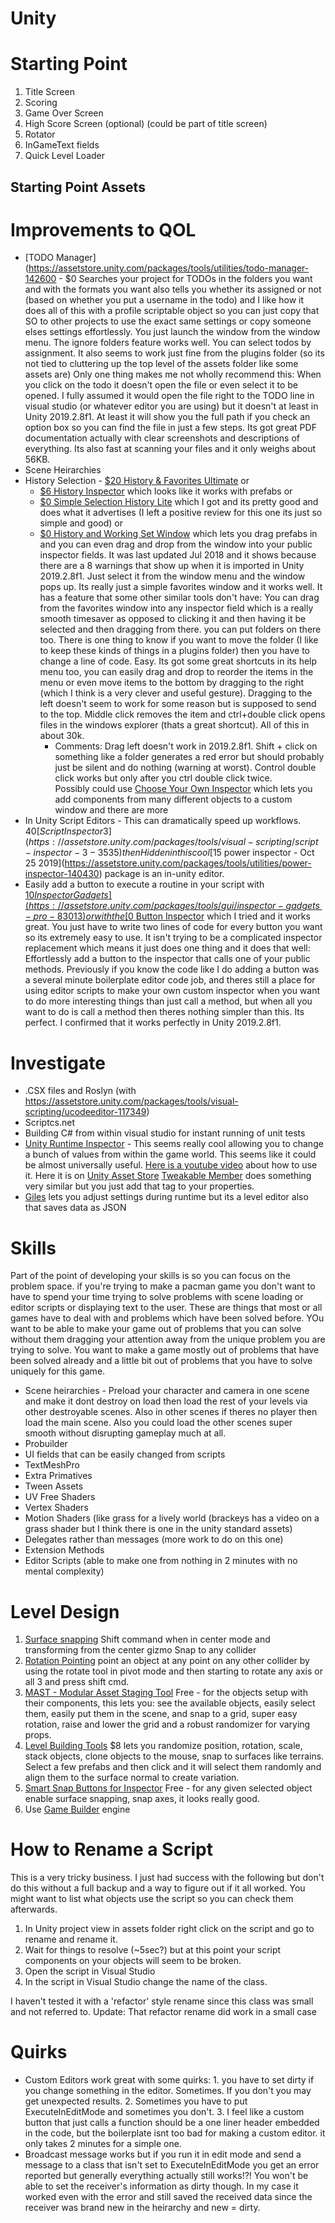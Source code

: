 # Unity #





# Starting Point #
1. Title Screen
2. Scoring
3. Game Over Screen
4. High Score Screen (optional) (could be part of title screen)
5. Rotator
6. InGameText fields
7. Quick Level Loader

## Starting Point Assets ##



# Improvements to QOL #
* [TODO Manager](https://assetstore.unity.com/packages/tools/utilities/todo-manager-142600 - $0 Searches your project for TODOs in the folders you want and with the formats you want also tells you whether its assigned or not (based on whether you put a username in the todo) and I like how it does all of this with a profile scriptable object so you can just copy that SO to other projects to use the exact same settings or copy someone elses settings effortlessly.  You just launch the window from the window menu. The ignore folders feature works well.  You can select todos by assignment.  It also seems to work just fine from the plugins folder (so its not tied to cluttering up the top level of the assets folder like some assets are) Only one thing makes me not wholly recommend this: When you click on the todo it doesn't open the file or even select it to be opened.  I fully assumed it would open the file right to the TODO line in visual studio (or whatever editor you are using) but it doesn't at least in Unity 2019.2.8f1.  At least it will show you the full path if you check an option box so you can find the file in just a few steps.   Its got great PDF documentation actually with clear screenshots and descriptions of everything.  Its also fast at scanning your files and it only weighs about 56KB.
* Scene Heirarchies
* History Selection - [$20 History & Favorites Ultimate](https://assetstore.unity.com/packages/tools/utilities/history-favorites-ultimate-126302) or 
	* [$6 History Inspector](https://assetstore.unity.com/packages/tools/utilities/history-inspector-44279) which looks like it works with prefabs or 
	* [$0 Simple Selection History Lite](https://assetstore.unity.com/packages/tools/utilities/simple-selection-history-lite-130881) which I got and its pretty good and does what it advertises (I left a positive review for this one its just so simple and good) or 
	* [$0 History and Working Set Window](https://assetstore.unity.com/packages/tools/utilities/history-and-working-set-window-60202) which lets you drag prefabs in and you can even drag and drop from the window into your public inspector fields.  It was last updated Jul 2018 and it shows because there are a 8 warnings that show up when it is imported in Unity 2019.2.8f1.  Just select it from the window menu and the window pops up.  Its really just a simple favorites window and it works well.  It has a feature that some other similar tools don't have: You can drag from the favorites window into any inspector field which is a really smooth timesaver as opposed to clicking it and then having it be selected and then dragging from there.  you can put folders on there too.  There is one thing to know if you want to move the folder (I like to keep these kinds of things in a plugins folder) then you have to change a line of code.  Easy.  Its got some great shortcuts in its help menu too, you can easily drag and drop to reorder the items in the menu or even move items to the bottom by dragging to the right (which I think is a very clever and useful gesture).  Dragging to the left doesn't seem to work for some reason but is supposed to send to the top.  Middle click removes the item and ctrl+double click opens files in the windows explorer (thats a great shortcut).  All of this in about 30k. 
		* Comments: Drag left doesn't work in 2019.2.8f1.  Shift + click on something like a folder generates a red error but should probably just be silent and do nothing (warning at worst).  Control double click works but only after you ctrl double click twice.   
Possibly could use [Choose Your Own Inspector](https://assetstore.unity.com/packages/tools/utilities/choose-your-own-inspector-73126) which lets you add components from many different objects to a custom window and there are more
* In Unity Script Editors - This can dramatically speed up workflows.  $40 [Script Inspector 3](https://assetstore.unity.com/packages/tools/visual-scripting/script-inspector-3-3535)
then Hidden in this cool [$15 power inspector - Oct 25 2019](https://assetstore.unity.com/packages/tools/utilities/power-inspector-140430) package is an in-unity editor.
* Easily add a button to execute a routine in your script with [$10 Inspector Gadgets](https://assetstore.unity.com/packages/tools/gui/inspector-gadgets-pro-83013) or with the [$0 Button Inspector](https://assetstore.unity.com/packages/tools/utilities/buttoninspector-72858) which I tried and it works great.  You just have to write two lines of code for every button you want so its extremely easy to use.  It isn't trying to be a complicated inspector replacement which means it just does one thing and it does that well: Effortlessly add a button to the inspector that calls one of your public methods.  Previously if you know the code like I do adding a button was a several minute boilerplate editor code job, and theres still a place for using editor scripts to make your own custom inspector when you want to do more interesting things than just call a method, but when all you want to do is call a method then theres nothing simpler than this. Its perfect.  I confirmed that it works perfectly in Unity 2019.2.8f1.  

# Investigate #
* .CSX files and Roslyn (with https://assetstore.unity.com/packages/tools/visual-scripting/ucodeeditor-117349)
* Scriptcs.net
* Building C# from within visual studio for instant running of unit tests
* [Unity Runtime Inspector](https://github.com/yasirkula/UnityRuntimeInspector) - This seems really cool allowing you to change a bunch of values from within the game world.  This seems like it could be almost universally useful. [Here is a youtube video](https://www.youtube.com/watch?v=bpy4yAUHNps) about how to use it.  Here it is on [Unity Asset Store](https://assetstore.unity.com/packages/tools/gui/runtime-inspector-hierarchy-111349?aid=1011lQ8D&cid=1100l6EZxMsF&utm_source=aff)  [Tweakable Member](https://gist.github.com/Danik/85d4a7b6d344e69c7579) does something very similar but you just add that tag to your properties.
* [Giles](https://github.com/Unity-Technologies/giles) lets you adjust settings during runtime but its a level editor also that saves data as JSON



# Skills #
Part of the point of developing your skills is so you can focus on the problem space.  if you're trying to make a pacman game you don't want to have to spend your time trying to solve problems with scene loading or editor scripts or displaying text to the user.  These are things that most or all games have to deal with and problems which have been solved before.  YOu want to be able to make your game out of problems that you can solve without them dragging your attention away from the unique problem you are trying to solve.  You want to make a game mostly out of problems that have been solved already and a little bit out of problems that you have to solve uniquely for this game.  

* Scene heirarchies - Preload your character and camera in one scene and make it dont destroy on load then load the rest of your levels via other destroyable scenes.  Also in other scenes if theres no player then load the main scene.  Also you could load the other scenes super smooth without disrupting gameplay much at all.
* Probuilder
* UI fields that can be easily changed from scripts
* TextMeshPro
* Extra Primatives
* Tween Assets
* UV Free Shaders
* Vertex Shaders
* Motion Shaders (like grass for a lively world (brackeys has a video on a grass shader but I think there is one in the unity standard assets)
* Delegates rather than messages (more work to do on this one)
* Extension Methods
* Editor Scripts (able to make one from nothing in 2 minutes with no mental complexity)


# Level Design #
1. [Surface snapping](https://unitycoder.com/blog/2015/11/18/surface-snapping-in-editor/) Shift command when in center mode and transforming from the center gizmo Snap to any collider
2. [Rotation Pointing](https://unitycoder.com/blog/2015/11/18/surface-snapping-in-editor/) point an object at any point on any other collider by using the rotate tool in pivot mode and then starting to rotate any axis or all 3 and press shift cmd.
3. [MAST - Modular Asset Staging Tool](https://assetstore.unity.com/packages/tools/level-design/mast-modular-asset-staging-tool-154939) Free - for the objects setup with their components, this lets you: see the available objects, easily select them, easily put them in the scene, and snap to a grid, super easy rotation, raise and lower the grid and a robust randomizer for varying props.
4. [Level Building Tools](https://assetstore.unity.com/packages/tools/utilities/level-building-tools-93315) $8 lets you randomize position, rotation, scale, stack objects, clone objects to the mouse, snap to surfaces like terrains.  Select a few prefabs and then click and it will select them randomly and align them to the surface normal to create variation.  
5. [Smart Snap Buttons for Inspector](https://assetstore.unity.com/packages/templates/systems/smart-snap-buttons-for-inspector-106586) Free - for any given selected object enable surface snapping, snap axes, it looks really good.  
6. Use [Game Builder](https://store.steampowered.com/app/929860/Game_Builder/) engine


# How to Rename a Script #
This is a very tricky business.  I just had success with the following but don't do this without a full backup and a way to figure out if it all worked.  You might want to list what objects use the script so you can check them afterwards.

1. In Unity project view in assets folder right click on the script and go to rename and rename it. 
2. Wait for things to resolve (~5sec?) but at this point your script components on your objects will seem to be broken. 
3. Open the script in Visual Studio
4. In the script in Visual Studio change the name of the class.

I haven't tested it with a 'refactor' style rename since this class was small and not referred to.   Update: That refactor rename did work in a small case

# Quirks #
* Custom Editors work great with some quirks: 1. you have to set dirty if you change something in the editor.  Sometimes.  If you don't you may get unexpected results.  2. Sometimes you have to put ExecuteInEditMode and sometimes you don't.  3.  I feel like a custom button that just calls a function should be a one liner header embedded in the code, but the boilerplate isnt too bad for making a custom editor.  it only takes 2 minutes for a simple one.
* Broadcast message works but if you run it in edit mode and send a message to a class that isn't set to ExecuteInEditMode you get an error reported but generally everything actually still works!?!  You won't be able to set the receiver's information as dirty though.  In my case it worked even with the error and still saved the received data since the receiver was brand new in the heirarchy and new = dirty.